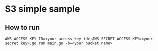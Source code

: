 S3 simple sample
=================

How to run
---------------

	AWS_ACCESS_KEY_ID=<your access key id>;AWS_SECRET_ACCESS_KEY=<your secret key>;go run main.go -b=<your bucket name>
